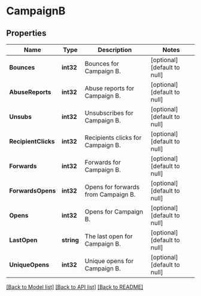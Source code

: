# CampaignB

## Properties
Name | Type | Description | Notes
------------ | ------------- | ------------- | -------------
**Bounces** | **int32** | Bounces for Campaign B. | [optional] [default to null]
**AbuseReports** | **int32** | Abuse reports for Campaign B. | [optional] [default to null]
**Unsubs** | **int32** | Unsubscribes for Campaign B. | [optional] [default to null]
**RecipientClicks** | **int32** | Recipients clicks for Campaign B. | [optional] [default to null]
**Forwards** | **int32** | Forwards for Campaign B. | [optional] [default to null]
**ForwardsOpens** | **int32** | Opens for forwards from Campaign B. | [optional] [default to null]
**Opens** | **int32** | Opens for Campaign B. | [optional] [default to null]
**LastOpen** | **string** | The last open for Campaign B. | [optional] [default to null]
**UniqueOpens** | **int32** | Unique opens for Campaign B. | [optional] [default to null]

[[Back to Model list]](../README.md#documentation-for-models) [[Back to API list]](../README.md#documentation-for-api-endpoints) [[Back to README]](../README.md)


